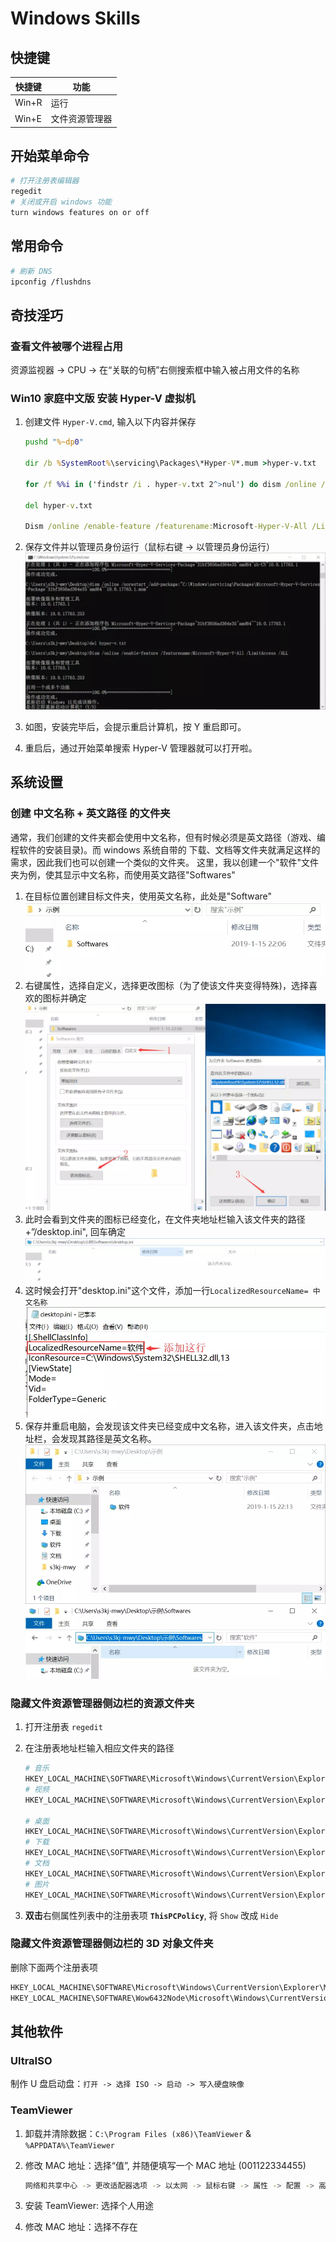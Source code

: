 # Windows Skills

## 快捷键

| 快捷键 | 功能           |
| ------ | -------------- |
| Win+R  | 运行           |
| Win+E  | 文件资源管理器 |

## 开始菜单命令

```bash
# 打开注册表编辑器
regedit
# 关闭或开启 windows 功能
turn windows features on or off
```

## 常用命令

```bash
# 刷新 DNS
ipconfig /flushdns
```

## 奇技淫巧

### 查看文件被哪个进程占用

资源监视器 -> CPU -> 在“关联的句柄”右侧搜索框中输入被占用文件的名称

### Win10 家庭中文版 安装 Hyper-V 虚拟机

1. 创建文件 `Hyper-V.cmd`, 输入以下内容并保存

    ```cmd
    pushd "%~dp0"

    dir /b %SystemRoot%\servicing\Packages\*Hyper-V*.mum >hyper-v.txt

    for /f %%i in ('findstr /i . hyper-v.txt 2^>nul') do dism /online /norestart /add-package:"%SystemRoot%\servicing\Packages\%%i"

    del hyper-v.txt

    Dism /online /enable-feature /featurename:Microsoft-Hyper-V-All /LimitAccess /ALL
    ```

2. 保存文件并以管理员身份运行（鼠标右键 -> 以管理员身份运行）
    ![Hyper-V][]
3. 如图，安装完毕后，会提示重启计算机，按 Y 重启即可。
4. 重启后，通过开始菜单搜索 Hyper-V 管理器就可以打开啦。

## 系统设置

### 创建 中文名称 + 英文路径 的文件夹

通常，我们创建的文件夹都会使用中文名称，但有时候必须是英文路径（游戏、编程软件的安装目录)。而 windows 系统自带的 下载、文档等文件夹就满足这样的需求，因此我们也可以创建一个类似的文件夹。
这里，我以创建一个"软件"文件夹为例，使其显示中文名称，而使用英文路径"Softwares"

1. 在目标位置创建目标文件夹，使用英文名称，此处是"Software"
    ![folder-name-1][]
2. 右键属性，选择自定义，选择更改图标（为了使该文件夹变得特殊)，选择喜欢的图标并确定
    ![folder-name-2][]
3. 此时会看到文件夹的图标已经变化，在文件夹地址栏输入该文件夹的路径 +”/desktop.ini", 回车确定
    ![folder-name-3][]
4. 这时候会打开"desktop.ini"这个文件，添加一行`LocalizedResourceName= 中文名称`
    ![folder-name-4][]
5. 保存并重启电脑，会发现该文件夹已经变成中文名称，进入该文件夹，点击地址栏，会发现其路径是英文名称。
    ![folder-name-5][]

### 隐藏文件资源管理器侧边栏的资源文件夹

1. 打开注册表 `regedit`
2. 在注册表地址栏输入相应文件夹的路径

    ```bash
    # 音乐
    HKEY_LOCAL_MACHINE\SOFTWARE\Microsoft\Windows\CurrentVersion\Explorer\FolderDescriptions\{a0c69a99-21c8-4671-8703-7934162fcf1d}\PropertyBag
    # 视频
    HKEY_LOCAL_MACHINE\SOFTWARE\Microsoft\Windows\CurrentVersion\Explorer\FolderDescriptions\{35286a68-3c57-41a1-bbb1-0eae73d76c95}\PropertyBag

    # 桌面
    HKEY_LOCAL_MACHINE\SOFTWARE\Microsoft\Windows\CurrentVersion\Explorer\FolderDescriptions\{B4BFCC3A-DB2C-424C-B029-7FE99A87C641}\PropertyBag
    # 下载
    HKEY_LOCAL_MACHINE\SOFTWARE\Microsoft\Windows\CurrentVersion\Explorer\FolderDescriptions\{7d83ee9b-2244-4e70-b1f5-5393042af1e4}\PropertyBag
    # 文档
    HKEY_LOCAL_MACHINE\SOFTWARE\Microsoft\Windows\CurrentVersion\Explorer\FolderDescriptions\{f42ee2d3-909f-4907-8871-4c22fc0bf756}\PropertyBag
    # 图片
    HKEY_LOCAL_MACHINE\SOFTWARE\Microsoft\Windows\CurrentVersion\Explorer\FolderDescriptions\{0ddd015d-b06c-45d5-8c4c-f59713854639}\PropertyBag
    ```

3. **双击**右侧属性列表中的注册表项 **`ThisPCPolicy`**, 将 `Show` 改成 `Hide`

### 隐藏文件资源管理器侧边栏的 3D 对象文件夹

删除下面两个注册表项

```bash
HKEY_LOCAL_MACHINE\SOFTWARE\Microsoft\Windows\CurrentVersion\Explorer\MyComputer\NameSpace\{0DB7E03F-FC29-4DC6-9020-FF41B59E513A}
HKEY_LOCAL_MACHINE\SOFTWARE\Wow6432Node\Microsoft\Windows\CurrentVersion\Explorer\MyComputer\NameSpace\{0DB7E03F-FC29-4DC6-9020-FF41B59E513A}
```

## 其他软件

### UltraISO

制作 U 盘启动盘：`打开 -> 选择 ISO -> 启动 -> 写入硬盘映像`

### TeamViewer

1. 卸载并清除数据：`C:\Program Files (x86)\TeamViewer` & `%APPDATA%\TeamViewer`
2. 修改 MAC 地址：选择“值”, 并随便填写一个 MAC 地址 (001122334455)

    ```bash
    网络和共享中心 -> 更改适配器选项 -> 以太网 -> 鼠标右键 -> 属性 -> 配置 -> 高级 -> Network Address
    ```

3. 安装 TeamViewer: 选择个人用途
4. 修改 MAC 地址：选择不存在

[Hyper-V]:../images/windows/Hyper-V.webp
[folder-name-1]:../images/windows/folder-name-1.webp
[folder-name-2]:../images/windows/folder-name-2.webp
[folder-name-3]:../images/windows/folder-name-3.webp
[folder-name-4]:../images/windows/folder-name-4.webp
[folder-name-5]:../images/windows/folder-name-5.webp